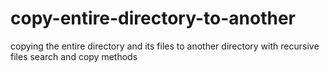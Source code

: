 # copy-entire-directory-to-another
copying the entire directory and its files to another directory with recursive files search and copy methods
